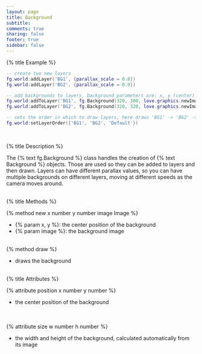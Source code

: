 ```yaml
---
layout: page
title: Background 
subtitle:
comments: true
sharing: false
footer: true
sidebar: false 
---
```


{% title Example %}

~~~ lua
-- create two new layers
fg.world:addLayer('BG1', {parallax_scale = 0.8})
fg.world:addLayer('BG2', {parallax_scale = 0.9})

-- add backgrounds to layers, background parameters are: x, y (center) position, background image
fg.world:addToLayer('BG1', fg.Background(320, 300, love.graphics.newImage('bg_back.png')))
fg.world:addToLayer('BG2', fg.Background(320, 320, love.graphics.newImage('bg_mid.png')))

-- sets the order in which to draw layers, here draws 'BG1' -> 'BG2' -> 'Default'
fg.world:setLayerOrder({'BG1', 'BG2', 'Default'})
~~~
<br>

{% title Description %}

The {% text fg.Background %} class handles the creation of {% text Background %} objects. Those are used 
so they can be added to layers and then drawn. Layers can have different parallax values, 
so you can have multiple backgrounds on different layers, moving at different speeds as the camera moves around.
<br><br>

{% title Methods %}

{% method new x number y number image Image %}

*   {% param x, y %}: the center position of the background 
*   {% param image %}: the background image
<br><br>

{% method draw %}

*   draws the background
<br><br>

{% title Attributes %}

{% attribute position x number y number %}

*   the center position of the background   
<br><br>

{% attribute size w number h number %}

*   the width and height of the background, calculated automatically from its image
<br><br>
